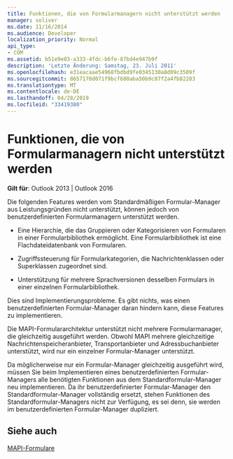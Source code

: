 ```yaml
---
title: Funktionen, die von Formularmanagern nicht unterstützt werden
manager: soliver
ms.date: 11/16/2014
ms.audience: Developer
localization_priority: Normal
api_type:
- COM
ms.assetid: b51e9e03-a333-4fdc-b6fe-87bd4e947b9f
description: 'Letzte Änderung: Samstag, 23. Juli 2011'
ms.openlocfilehash: e31eacaae54968fbdbd9fe0345130a8d09c3509f
ms.sourcegitcommit: 8657170d071f9bcf680aba50b9c07f2a4fb82283
ms.translationtype: MT
ms.contentlocale: de-DE
ms.lasthandoff: 04/28/2019
ms.locfileid: "33419380"
---
```

# <a name="capabilities-not-supported-by-form-managers"></a>Funktionen, die von Formularmanagern nicht unterstützt werden

  
  
**Gilt für**: Outlook 2013 | Outlook 2016 
  
Die folgenden Features werden vom Standardmäßigen Formular-Manager aus Leistungsgründen nicht unterstützt, können jedoch von benutzerdefinierten Formularmanagern unterstützt werden.
  
- Eine Hierarchie, die das Gruppieren oder Kategorisieren von Formularen in einer Formularbibliothek ermöglicht. Eine Formularbibliothek ist eine Flachdateidatenbank von Formularen.
    
- Zugriffssteuerung für Formularkategorien, die Nachrichtenklassen oder Superklassen zugeordnet sind.
    
- Unterstützung für mehrere Sprachversionen desselben Formulars in einer einzelnen Formularbibliothek.
    
Dies sind Implementierungsprobleme. Es gibt nichts, was einen benutzerdefinierten Formular-Manager daran hindern kann, diese Features zu implementieren.
  
Die MAPI-Formulararchitektur unterstützt nicht mehrere Formularmanager, die gleichzeitig ausgeführt werden. Obwohl MAPI mehrere gleichzeitige Nachrichtenspeicheranbieter, Transportanbieter und Adressbuchanbieter unterstützt, wird nur ein einzelner Formular-Manager unterstützt.
  
Da möglicherweise nur ein Formular-Manager gleichzeitig ausgeführt wird, müssen Sie beim Implementieren eines benutzerdefinierten Formular-Managers alle benötigten Funktionen aus dem Standardformular-Manager neu implementieren. Da ihr benutzerdefinierter Formular-Manager den Standardformular-Manager vollständig ersetzt, stehen Funktionen des Standardformular-Managers nicht zur Verfügung, es sei denn, sie werden im benutzerdefinierten Formular-Manager dupliziert.
  
## <a name="see-also"></a>Siehe auch



[MAPI-Formulare](mapi-forms.md)

